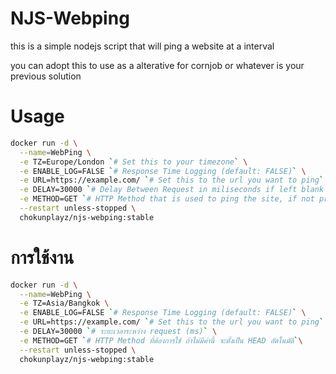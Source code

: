 # NJS-Webping

this is a simple nodejs script that will ping a website at a interval

you can adopt this to use as a alterative for cornjob or whatever is your previous solution

# Usage

```sh
docker run -d \
  --name=WebPing \
  -e TZ=Europe/London `# Set this to your timezone` \
  -e ENABLE_LOG=FALSE `# Response Time Logging (default: FALSE)` \
  -e URL=https://example.com/ `# Set this to the url you want to ping` \
  -e DELAY=30000 `# Delay Between Request in miliseconds if left blank will default to 1m` \
  -e METHOD=GET `# HTTP Method that is used to ping the site, if not provided will deault to "HEAD"` \
  --restart unless-stopped \
  chokunplayz/njs-webping:stable
```

# การใช้งาน

```sh
docker run -d \
  --name=WebPing \
  -e TZ=Asia/Bangkok \
  -e ENABLE_LOG=FALSE `# Response Time Logging (default: FALSE)` \
  -e URL=https://example.com/ `# Set this to the url you want to ping` \
  -e DELAY=30000 `# ระยะเวลาระหว่าง request (ms)` \
  -e METHOD=GET `# HTTP Method ที่ต้องการใช้ ถ้าไม่มีค่านี้ จะตั้งเป็น HEAD อัตโนมัติ`\
  --restart unless-stopped \
  chokunplayz/njs-webping:stable
```